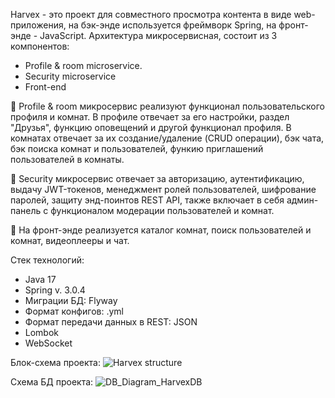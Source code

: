 Harvex - это проект для совместного просмотра контента в виде web-приложения, на бэк-энде используется фреймворк Spring, на фронт-энде - JavaScript.
Архитектура микросервисная, состоит из 3 компонентов:

- Profile & room microservice.
- Security microservice
- Front-end

💾 Profile & room микросервис реализуют функционал пользовательского профиля и комнат. В профиле отвечает за его настройки, раздел "Друзья", функцию оповещений и другой функционал профиля. В комнатах отвечает за их создание/удаление (CRUD операции), бэк чата, бэк поиска комнат и пользователей, функию приглашений пользователей в комнаты.

💾 Security микросервис отвечает за авторизацию, аутентификацию, выдачу JWT-токенов, менеджмент ролей пользователей, шифрование паролей, защиту энд-поинтов REST API, также включает в себя админ-панель с функционалом модерации пользователей и комнат.

💾 На фронт-энде реализуется каталог комнат, поиск пользователей и комнат, видеоплееры и чат.


Стек технологий:
- Java 17
- Spring v. 3.0.4
- Миграции БД: Flyway
- Формат конфигов: .yml
- Формат передачи данных в REST: JSON
- Lombok
- WebSocket

Блок-схема проекта:
![Harvex structure](https://user-images.githubusercontent.com/98740924/222722924-e5e59d74-96cb-4283-b728-896a85fa241b.jpeg)

Схема БД проекта:
![DB_Diagram_HarvexDB](https://user-images.githubusercontent.com/98740924/223864882-772b0c69-2553-4785-afdc-df78fc78cd47.png)
